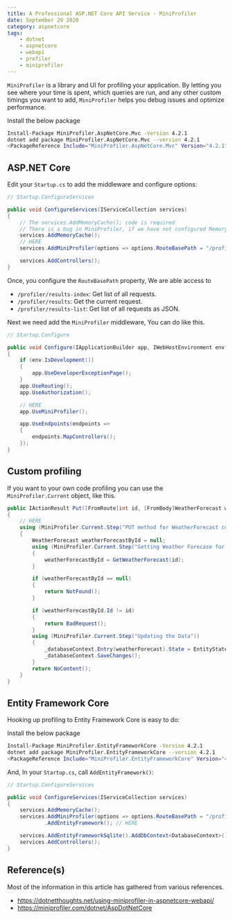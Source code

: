 ```yaml
---
title: A Professional ASP.NET Core API Service - MiniProfiler 
date: September 29 2020
category: aspnetcore
tags:
    - dotnet
    - aspnetcore
    - webapi
    - profiler
    - miniprofiler
---
```

 
`MiniProfiler` is a library and UI for profiling your application. By letting you see where your time is spent, which queries are run, and any other custom timings you want to add, `MiniProfiler` helps you debug issues and optimize performance.

<!-- more -->

Install the below package

```bash
Install-Package MiniProfiler.AspNetCore.Mvc -Version 4.2.1
dotnet add package MiniProfiler.AspNetCore.Mvc --version 4.2.1
<PackageReference Include="MiniProfiler.AspNetCore.Mvc" Version="4.2.1" />
```

## ASP.NET Core

Edit your `Startup.cs` to add the middleware and configure options:


```cs
// Startup.ConfigureServices

public void ConfigureServices(IServiceCollection services)
{
    // The services.AddMemoryCache(); code is required
    // There is a bug in MiniProfiler, if we have not configured MemoryCache, it will fail.
    services.AddMemoryCache();
    // HERE
    services.AddMiniProfiler(options => options.RouteBasePath = "/profiler");

    services.AddControllers();
}
```

Once, you configure the `RouteBasePath` property, We are able access to
 
* `/profiler/results-index`: Get list of all requests.
* `/profiler/results`: Get the current request.
* `/profiler/results-list`: Get list of all requests as JSON.
 
Next we need add the `MiniProfiler` middleware, You can do like this.

```cs
// Startup.Configure

public void Configure(IApplicationBuilder app, IWebHostEnvironment env)
{
    if (env.IsDevelopment())
    {
        app.UseDeveloperExceptionPage();
    }
    app.UseRouting();
    app.UseAuthorization();

    // HERE
    app.UseMiniProfiler();

    app.UseEndpoints(endpoints =>
    {
        endpoints.MapControllers();
    });
}
```

## Custom profiling

If you want to your own code profiling you can use the `MiniProfiler.Current` object, like this.

```cs
public IActionResult Put([FromRoute]int id, [FromBody]WeatherForecast weatherForecast)
{
    // HERE
    using (MiniProfiler.Current.Step("PUT method for WeatherForecast controller"))
    {
        WeatherForecast weatherForecastById = null;
        using (MiniProfiler.Current.Step("Getting Weather Forecase for the Id"))
        {
            weatherForecastById = GetWeatherForecast(id);
        }

        if (weatherForecastById == null)
        {
            return NotFound();
        }

        if (weatherForecastById.Id != id)
        {
            return BadRequest();
        }
        using (MiniProfiler.Current.Step("Updating the Data"))
        {
            _databaseContext.Entry(weatherForecast).State = EntityState.Modified;
            _databaseContext.SaveChanges();
        }
        return NoContent();
    }
}
```

## Entity Framework Core

Hooking up profiling to Entity Framework Core is easy to do:

Install the below package

```bash
Install-Package MiniProfiler.EntityFrameworkCore -Version 4.2.1
dotnet add package MiniProfiler.EntityFrameworkCore --version 4.2.1
<PackageReference Include="MiniProfiler.EntityFrameworkCore" Version="4.2.1" />
```

And, In your `Startup.cs`, call `AddEntityFramework()`:

```cs
// Startup.ConfigureServices

public void ConfigureServices(IServiceCollection services)
{
    services.AddMemoryCache();
    services.AddMiniProfiler(options => options.RouteBasePath = "/profiler")
            .AddEntityFramework(); // HERE

    services.AddEntityFrameworkSqlite().AddDbContext<DatabaseContext>();
    services.AddControllers();
}

```

## Reference(s)

Most of the information in this article has gathered from various references.

* https://dotnetthoughts.net/using-miniprofiler-in-aspnetcore-webapi/
* https://miniprofiler.com/dotnet/AspDotNetCore